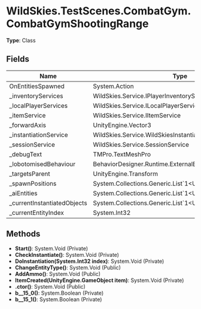 ﻿# WildSkies.TestScenes.CombatGym.CombatGymShootingRange

**Type**: Class

## Fields

| Name | Type | Access |
|------|------|--------|
| OnEntitiesSpawned | System.Action | Public |
| _inventoryServices | WildSkies.Service.IPlayerInventoryService | Private |
| _localPlayerServices | WildSkies.Service.ILocalPlayerService | Private |
| _itemService | WildSkies.Service.IItemService | Private |
| _forwardAxis | UnityEngine.Vector3 | Private |
| _instantiationService | WildSkies.Service.WildSkiesInstantiationService | Private |
| _sessionService | WildSkies.Service.SessionService | Private |
| _debugText | TMPro.TextMeshPro | Private |
| _lobotomisedBehaviour | BehaviorDesigner.Runtime.ExternalBehaviorTree | Private |
| _targetsParent | UnityEngine.Transform | Private |
| _spawnPositions | System.Collections.Generic.List`1<UnityEngine.Transform> | Private |
| _aiEntities | System.Collections.Generic.List`1<UnityEngine.GameObject> | Private |
| _currentInstantiatedObjects | System.Collections.Generic.List`1<UnityEngine.GameObject> | Private |
| _currentEntityIndex | System.Int32 | Private |

## Methods

- **Start()**: System.Void (Private)
- **CheckInstantiate()**: System.Void (Private)
- **DoInstantiation(System.Int32 index)**: System.Void (Private)
- **ChangeEntityType()**: System.Void (Public)
- **AddAmmo()**: System.Void (Public)
- **ItemCreated(UnityEngine.GameObject item)**: System.Void (Private)
- **.ctor()**: System.Void (Public)
- **<CheckInstantiate>b__15_0()**: System.Boolean (Private)
- **<CheckInstantiate>b__15_1()**: System.Boolean (Private)

